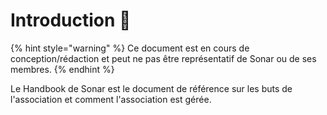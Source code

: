 # Introduction 🐋

{% hint style="warning" %}
Ce document est en cours de conception/rédaction et peut ne pas être représentatif de Sonar ou de ses membres.
{% endhint %}

Le Handbook de Sonar est le document de référence sur les buts de l'association et comment l'association est gérée.

